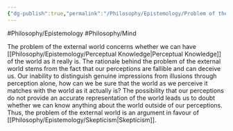 ```yaml
---
{"dg-publish":true,"permalink":"/Philosophy/Epistemology/Problem of the External World/","created":"2024-07-14T01:54:12.914-04:00","updated":"2024-11-11T00:43:26.004-05:00"}
---
```



#Philosophy/Epistemology 
#Philosophy/Mind 

The problem of the external world concerns whether we can have [[Philosophy/Epistemology/Perceptual Knowledge\|Perceptual Knowledge]] of the world as it really is. The rationale behind the problem of the external world stems from the fact that our perceptions are fallible and can deceive us. Our inability to distinguish genuine impressions from illusions through perception alone, how can we be sure that the world as we perceive it matches with the world as it actually is? The possibility that our perceptions do not provide an accurate representation of the world leads us to doubt whether we can know anything about the world outside of our perceptions. Thus, the problem of the external world is an argument in favour of [[Philosophy/Epistemology/Skepticism\|Skepticism]].
